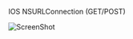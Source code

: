 IOS NSURLConnection (GET/POST)

![ScreenShot](https://raw.github.com/frsnic/NSURLConnection/master/Main_iPhone.jpg)
